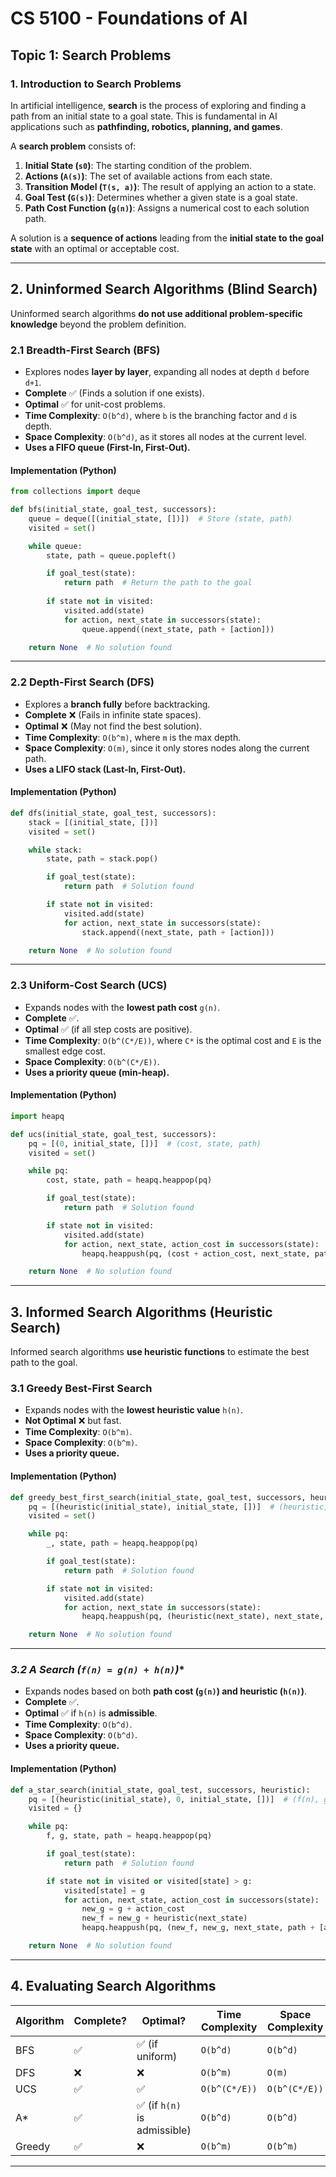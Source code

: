 # **CS 5100 - Foundations of AI**  
## **Topic 1: Search Problems**  

### **1. Introduction to Search Problems**  
In artificial intelligence, **search** is the process of exploring and finding a path from an initial state to a goal state. This is fundamental in AI applications such as **pathfinding, robotics, planning, and games**.

A **search problem** consists of:  
1. **Initial State (`s0`)**: The starting condition of the problem.  
2. **Actions (`A(s)`)**: The set of available actions from each state.  
3. **Transition Model (`T(s, a)`)**: The result of applying an action to a state.  
4. **Goal Test (`G(s)`)**: Determines whether a given state is a goal state.  
5. **Path Cost Function (`g(n)`)**: Assigns a numerical cost to each solution path.  

A solution is a **sequence of actions** leading from the **initial state to the goal state** with an optimal or acceptable cost.

---

## **2. Uninformed Search Algorithms (Blind Search)**  
Uninformed search algorithms **do not use additional problem-specific knowledge** beyond the problem definition.

### **2.1 Breadth-First Search (BFS)**
- Explores nodes **layer by layer**, expanding all nodes at depth `d` before `d+1`.
- **Complete** ✅ (Finds a solution if one exists).
- **Optimal** ✅ for unit-cost problems.
- **Time Complexity**: `O(b^d)`, where `b` is the branching factor and `d` is depth.
- **Space Complexity**: `O(b^d)`, as it stores all nodes at the current level.
- **Uses a FIFO queue (First-In, First-Out).**

#### **Implementation (Python)**
```python
from collections import deque

def bfs(initial_state, goal_test, successors):
    queue = deque([(initial_state, [])])  # Store (state, path)
    visited = set()

    while queue:
        state, path = queue.popleft()

        if goal_test(state):
            return path  # Return the path to the goal
        
        if state not in visited:
            visited.add(state)
            for action, next_state in successors(state):
                queue.append((next_state, path + [action]))

    return None  # No solution found
```

---

### **2.2 Depth-First Search (DFS)**
- Explores a **branch fully** before backtracking.
- **Complete** ❌ (Fails in infinite state spaces).
- **Optimal** ❌ (May not find the best solution).
- **Time Complexity**: `O(b^m)`, where `m` is the max depth.
- **Space Complexity**: `O(m)`, since it only stores nodes along the current path.
- **Uses a LIFO stack (Last-In, First-Out).**

#### **Implementation (Python)**
```python
def dfs(initial_state, goal_test, successors):
    stack = [(initial_state, [])]
    visited = set()

    while stack:
        state, path = stack.pop()

        if goal_test(state):
            return path  # Solution found

        if state not in visited:
            visited.add(state)
            for action, next_state in successors(state):
                stack.append((next_state, path + [action]))

    return None  # No solution found
```

---

### **2.3 Uniform-Cost Search (UCS)**
- Expands nodes with the **lowest path cost** `g(n)`.
- **Complete** ✅.
- **Optimal** ✅ (if all step costs are positive).
- **Time Complexity**: `O(b^(C*/E))`, where `C*` is the optimal cost and `E` is the smallest edge cost.
- **Space Complexity**: `O(b^(C*/E))`.
- **Uses a priority queue (min-heap).**

#### **Implementation (Python)**
```python
import heapq

def ucs(initial_state, goal_test, successors):
    pq = [(0, initial_state, [])]  # (cost, state, path)
    visited = set()

    while pq:
        cost, state, path = heapq.heappop(pq)

        if goal_test(state):
            return path  # Solution found

        if state not in visited:
            visited.add(state)
            for action, next_state, action_cost in successors(state):
                heapq.heappush(pq, (cost + action_cost, next_state, path + [action]))

    return None  # No solution found
```

---

## **3. Informed Search Algorithms (Heuristic Search)**
Informed search algorithms **use heuristic functions** to estimate the best path to the goal.

### **3.1 Greedy Best-First Search**
- Expands nodes with the **lowest heuristic value** `h(n)`.
- **Not Optimal** ❌ but fast.
- **Time Complexity**: `O(b^m)`.
- **Space Complexity**: `O(b^m)`.
- **Uses a priority queue.**

#### **Implementation (Python)**
```python
def greedy_best_first_search(initial_state, goal_test, successors, heuristic):
    pq = [(heuristic(initial_state), initial_state, [])]  # (heuristic, state, path)
    visited = set()

    while pq:
        _, state, path = heapq.heappop(pq)

        if goal_test(state):
            return path  # Solution found

        if state not in visited:
            visited.add(state)
            for action, next_state in successors(state):
                heapq.heappush(pq, (heuristic(next_state), next_state, path + [action]))

    return None  # No solution found
```

---

### **3.2 A* Search (`f(n) = g(n) + h(n)`)**
- Expands nodes based on both **path cost (`g(n)`) and heuristic (`h(n)`)**.
- **Complete** ✅.
- **Optimal** ✅ if `h(n)` is **admissible**.
- **Time Complexity**: `O(b^d)`.
- **Space Complexity**: `O(b^d)`.
- **Uses a priority queue.**

#### **Implementation (Python)**
```python
def a_star_search(initial_state, goal_test, successors, heuristic):
    pq = [(heuristic(initial_state), 0, initial_state, [])]  # (f(n), g(n), state, path)
    visited = {}

    while pq:
        f, g, state, path = heapq.heappop(pq)

        if goal_test(state):
            return path  # Solution found

        if state not in visited or visited[state] > g:
            visited[state] = g
            for action, next_state, action_cost in successors(state):
                new_g = g + action_cost
                new_f = new_g + heuristic(next_state)
                heapq.heappush(pq, (new_f, new_g, next_state, path + [action]))

    return None  # No solution found
```

---

## **4. Evaluating Search Algorithms**
| Algorithm  | Complete? | Optimal? | Time Complexity | Space Complexity |
|------------|----------|----------|----------------|----------------|
| BFS  | ✅ | ✅ (if uniform) | `O(b^d)` | `O(b^d)` |
| DFS  | ❌ | ❌ | `O(b^m)` | `O(m)` |
| UCS  | ✅ | ✅ | `O(b^(C*/E))` | `O(b^(C*/E))` |
| A*   | ✅ | ✅ (if `h(n)` is admissible) | `O(b^d)` | `O(b^d)` |
| Greedy | ✅ | ❌ | `O(b^m)` | `O(b^m)` |

---

